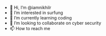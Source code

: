 - 👋 Hi, I’m @iamnikhilr
- 👀 I’m interested in surfung
- 🌱 I’m currently learning coding
- 💞️ I’m looking to collaborate on cyber security
- 📫 How to reach me 

<!---
iamnikhilr/iamnikhilr is a ✨ special ✨ repository because its `README.md` (this file) appears on your GitHub profile.
You can click the Preview link to take a look at your changes.
--->
